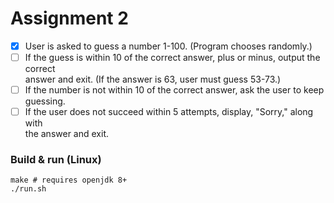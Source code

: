# Assignment 2

- [x] User is asked to guess a number 1-100. (Program chooses randomly.)
- [ ] If the guess is within 10 of the correct answer, plus or minus, output the correct  
      answer and exit. (If the answer is 63, user must guess 53-73.)
- [ ] If the number is not within 10 of the correct answer, ask the user to keep guessing.
- [ ] If the user does not succeed within 5 attempts, display, "Sorry," along with  
      the answer and exit.

### Build & run (Linux)
```
make # requires openjdk 8+
./run.sh
```
